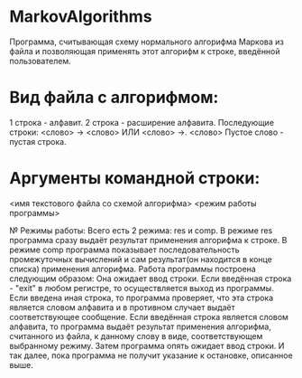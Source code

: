 # MarkovAlgorithms
Программа, считывающая схему нормального алгорифма Маркова из файла и позволяющая применять этот алгорифм к строке, введённой пользователем.
 
# Вид файла с алгорифмом:
1 строка - алфавит.
2 строка - расширение алфавита.
Последующие строки: <слово> -> <слово> ИЛИ <слово> ->. <слово>
Пустое слово - пустая строка.

# Аргументы командной строки:
<имя текстового файла со схемой алгорифма> <режим работы программы>

№ Режимы работы:
Всего есть 2 режима: res и comp.
В режиме res программа сразу выдаёт результат применения алгорифма к строке.
В режиме comp программа показывает последовательность промежуточных вычислений и сам результат(он находится в конце списка)
применения алгорифма.
Работа программы построена следующим образом:
Она ожидает ввод строки. Если введённая строка - "exit" в любом регистре, то осуществляется выход из программы.
Если введена иная строка, то программа проверяет, что эта строка является словом алфавита и в противном случает выдаёт 
соответствующее сообщение. Если введённая строка является словом алфавита, то программа выдаёт результат применения алгорифма,
считанного из файла, к данному слову в виде, соответствующем выбранному режиму. Затем программа опять ожидает ввод строки. 
И так далее, пока программа не получит указание к остановке, описанное выше.
